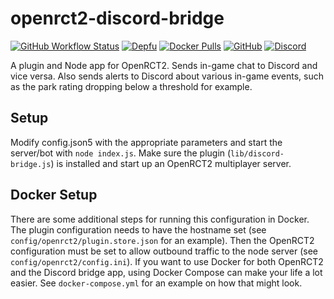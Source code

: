 # openrct2-discord-bridge
[![GitHub Workflow Status](https://img.shields.io/github/actions/workflow/status/CorySanin/openrct2-discord-bridge/docker-image.yml)](https://github.com/CorySanin/openrct2-discord-bridge/actions)
[![Depfu](https://img.shields.io/depfu/dependencies/github/CorySanin/openrct2-discord-bridge)](/package.json)
[![Docker Pulls](https://img.shields.io/docker/pulls/corysanin/openrct2-discord-bridge)](https://hub.docker.com/r/corysanin/openrct2-discord-bridge)
[![GitHub](https://img.shields.io/github/license/CorySanin/openrct2-discord-bridge)](/LICENSE)
[![Discord](https://img.shields.io/discord/225989349949308928?label=Discord)](https://ffa-tycoon.com/discord)

A plugin and Node app for OpenRCT2. Sends in-game chat to Discord and vice versa. Also sends alerts to Discord about various in-game events, such as the park rating dropping below a threshold for example.

## Setup

Modify config.json5 with the appropriate parameters and start the server/bot with `node index.js`. Make sure the plugin (`lib/discord-bridge.js`) is installed and start up an OpenRCT2 multiplayer server.

## Docker Setup

There are some additional steps for running this configuration in Docker. The plugin configuration needs to have the hostname set (see `config/openrct2/plugin.store.json` for an example). Then the OpenRCT2 configuration must be set to allow outbound traffic to the node server (see `config/openrct2/config.ini`). If you want to use Docker for both OpenRCT2 and the Discord bridge app, using Docker Compose can make your life a lot easier. See `docker-compose.yml` for an example on how that might look.
